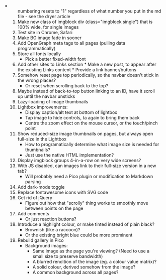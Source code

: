 * <ol> numbering resets to "1" regardless of what number you put in the md file - see the dryer article
* Make new class of imgblock div (class="imgblock single") that is 100% wide, for single images
* Test site in Chrome, Safari
* Make BG image fade in sooner
* Add OpenGraph meta tags to all pages (pulling data programmatically)
* Store all fonts locally
	* Pick a better fixed-width font
* Add other sites to Links section
        * Make a new post, to appear after the existing Links content
        * Provide a link banner/buttons
* Somehow reset page top periodically, so the navbar doesn't stick in the wrong places?
	* Or reset when scrolling back to the top?
* Maybe instead of back-to-top button linking to an ID, have it scroll up until the navbar unsticks
* Lazy-loading of image thumbnails
* Lightbox improvements:
	* Display caption/alt text at bottom of lightbox
	* Tap image to hide controls, ta again to bring them back
	* Centre the zoom effect on the mouse cursor, or the touch/pinch point
* Show reduced-size image thumbnails on pages, but always open full-size in the Lightbox
	* How to programatically determine what image size is needed for thumbnails?
	* Just use the native HTML implementation?
* Display imgblock groups 4-in-a-row on very wide screens?
* With JS disabled, can images link to their full-size version in a new tab?
	* Will probably need a Pico plugin or modification to Markdown parsing
* Add dark-mode toggle
* Replace fontawesome icons with SVG code
* Get rid of jQuery
	* Figure out how that "scrolly" thing works to smoothly move between points on the page
* Add comments
	* Or just reaction buttons?
* Introduce a highlight colour, or make tinted instead of plain black?
	* Brownish (like a raccoon)?
	* Or the existing bright blue could be more prominent
* Rebuild gallery in Pico
	* Background images:
		* Same image as the page you're viewing? (Need to use a small size to preserve bandwidth)
		* A blurred rendition of the image (eg. a colour value matrix)?
		* A solid colour, derived somehow from the image?
		* A common background across all pages?
